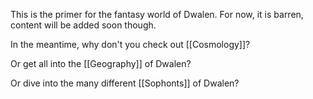 This is the primer for the fantasy world of Dwalen.
For now, it is barren, content will be added soon though.

In the meantime, why don't you check out [[Cosmology]]?

Or get all into the [[Geography]] of Dwalen?

Or dive into the many different [[Sophonts]] of Dwalen?

